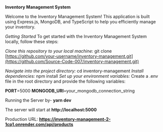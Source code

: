 **Inventory Management System**

Welcome to the Inventory Management System! This application is built using Express.js, MongoDB, and TypeScript to help you efficiently manage your inventory.

*Getting Started*
To get started with the Inventory Management System locally, follow these steps:

*Clone this repository to your local machine:*
git clone [https://github.com/your-username/inventory-management.git](https://github.com/Source-Code-007/inventory-management.git)


*Navigate into the project directory:* cd inventory-management
*Install dependencies:* npm install
*Set up your environment variables:* Create a .env file in the root directory and provide the following variables:

**PORT**=5000
**MONGODB_URI**=your_mongodb_connection_string

Running the Server by- **yarn dev**


The server will start at **http://localhost:5000**


Production URL: **https://inventory-management-2-1cp1.onrender.com/api/products**

